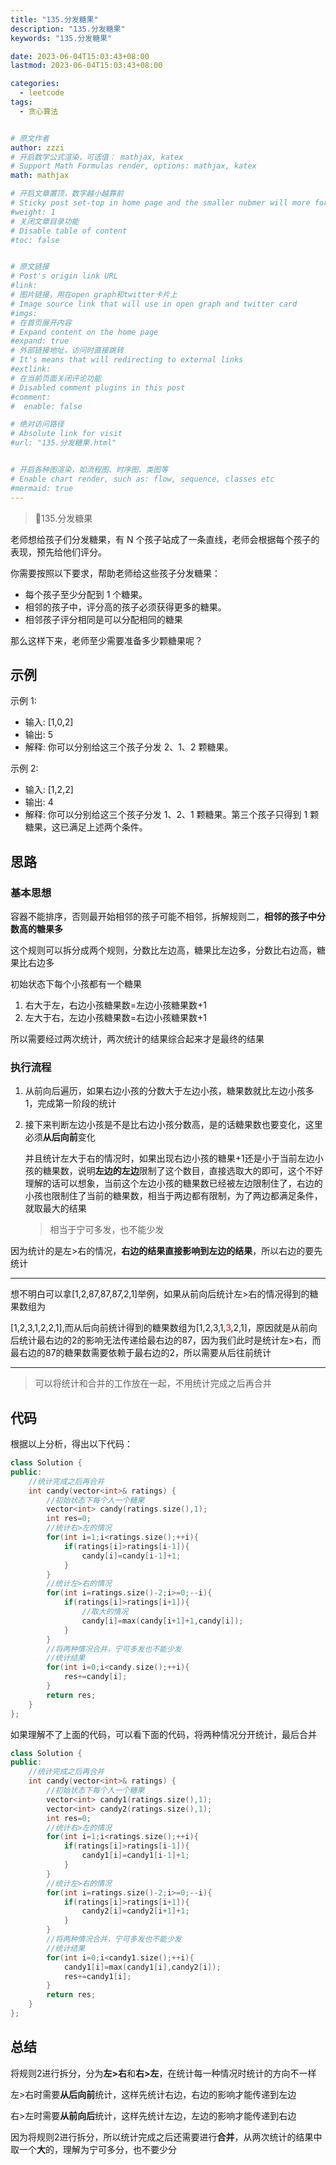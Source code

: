 ```yaml
---
title: "135.分发糖果"
description: "135.分发糖果"
keywords: "135.分发糖果"

date: 2023-06-04T15:03:43+08:00
lastmod: 2023-06-04T15:03:43+08:00

categories:
  - leetcode
tags:
  - 贪心算法


# 原文作者
author: zzzi
# 开启数学公式渲染，可选值： mathjax, katex
# Support Math Formulas render, options: mathjax, katex
math: mathjax

# 开启文章置顶，数字越小越靠前
# Sticky post set-top in home page and the smaller nubmer will more forward.
#weight: 1
# 关闭文章目录功能
# Disable table of content
#toc: false


# 原文链接
# Post's origin link URL
#link:
# 图片链接，用在open graph和twitter卡片上
# Image source link that will use in open graph and twitter card
#imgs:
# 在首页展开内容
# Expand content on the home page
#expand: true
# 外部链接地址，访问时直接跳转
# It's means that will redirecting to external links
#extlink:
# 在当前页面关闭评论功能
# Disabled comment plugins in this post
#comment:
#  enable: false

# 绝对访问路径
# Absolute link for visit
#url: "135.分发糖果.html"


# 开启各种图渲染，如流程图、时序图、类图等
# Enable chart render, such as: flow, sequence, classes etc
#mermaid: true
---
```


>:candy:135.分发糖果

老师想给孩子们分发糖果，有 N 个孩子站成了一条直线，老师会根据每个孩子的表现，预先给他们评分。

你需要按照以下要求，帮助老师给这些孩子分发糖果：

- 每个孩子至少分配到 1 个糖果。
- 相邻的孩子中，评分高的孩子必须获得更多的糖果。
- 相邻孩子评分相同是可以分配相同的糖果

那么这样下来，老师至少需要准备多少颗糖果呢？

<!--more-->

## 示例

示例 1:

- 输入: [1,0,2]
- 输出: 5
- 解释: 你可以分别给这三个孩子分发 2、1、2 颗糖果。

示例 2:

- 输入: [1,2,2]
- 输出: 4
- 解释: 你可以分别给这三个孩子分发 1、2、1 颗糖果。第三个孩子只得到 1 颗糖果，这已满足上述两个条件。

## 思路

### 基本思想

容器不能排序，否则最开始相邻的孩子可能不相邻，拆解规则二，**相邻的孩子中分数高的糖果多**

这个规则可以拆分成两个规则，分数比左边高，糖果比左边多，分数比右边高，糖果比右边多

初始状态下每个小孩都有一个糖果

1. 右大于左，右边小孩糖果数=左边小孩糖果数+1
2. 左大于右，左边小孩糖果数=右边小孩糖果数+1

所以需要经过两次统计，两次统计的结果综合起来才是最终的结果

### 执行流程

1. 从前向后遍历，如果右边小孩的分数大于左边小孩，糖果数就比左边小孩多1，完成第一阶段的统计

2. 接下来判断左边小孩是不是比右边小孩分数高，是的话糖果数也要变化，这里必须**从后向前**变化

   并且统计左大于右的情况时，如果出现右边小孩的糖果+1还是小于当前左边小孩的糖果数，说明**左边的左边**限制了这个数目，直接选取大的即可，这个不好理解的话可以想象，当前这个左边小孩的糖果数已经被左边限制住了，右边的小孩也限制住了当前的糖果数，相当于两边都有限制，为了两边都满足条件，就取最大的结果
   
   > 相当于宁可多发，也不能少发

因为统计的是左>右的情况，**右边的结果直接影响到左边的结果**，所以右边的要先统计

---

想不明白可以拿[1,2,87,87,87,2,1]举例，如果从前向后统计左>右的情况得到的糖果数组为

[1,2,3,1,2,2,1],而从后向前统计得到的糖果数组为[1,2,3,1,<font color=red>3</font>,2,1]，原因就是从前向后统计最右边的2的影响无法传递给最右边的87，因为我们此时是统计左>右，而最右边的87的糖果数需要依赖于最右边的2，所以需要从后往前统计

---

> 可以将统计和合并的工作放在一起，不用统计完成之后再合并

## 代码

根据以上分析，得出以下代码：

~~~C++
class Solution {
public:
    //统计完成之后再合并
    int candy(vector<int>& ratings) {
        //初始状态下每个人一个糖果
        vector<int> candy(ratings.size(),1);
        int res=0;
        //统计右>左的情况
        for(int i=1;i<ratings.size();++i){
            if(ratings[i]>ratings[i-1]){
                candy[i]=candy[i-1]+1;
            }
        }
        //统计左>右的情况
        for(int i=ratings.size()-2;i>=0;--i){
            if(ratings[i]>ratings[i+1]){
                //取大的情况
                candy[i]=max(candy[i+1]+1,candy[i]);
            }
        }
        //将两种情况合并，宁可多发也不能少发
        //统计结果
        for(int i=0;i<candy.size();++i){
            res+=candy[i];
        }
        return res;
    }
};
~~~

如果理解不了上面的代码，可以看下面的代码，将两种情况分开统计，最后合并

~~~C++
class Solution {
public:
    //统计完成之后再合并
    int candy(vector<int>& ratings) {
        //初始状态下每个人一个糖果
        vector<int> candy1(ratings.size(),1);
        vector<int> candy2(ratings.size(),1);
        int res=0;
        //统计右>左的情况
        for(int i=1;i<ratings.size();++i){
            if(ratings[i]>ratings[i-1]){
                candy1[i]=candy1[i-1]+1;
            }
        }
        //统计左>右的情况
        for(int i=ratings.size()-2;i>=0;--i){
            if(ratings[i]>ratings[i+1]){
                candy2[i]=candy2[i+1]+1;
            }
        }
        //将两种情况合并，宁可多发也不能少发
        //统计结果
        for(int i=0;i<candy1.size();++i){
            candy1[i]=max(candy1[i],candy2[i]);
            res+=candy1[i];
        }
        return res;
    }
};
~~~

## 总结

将规则2进行拆分，分为**左>右**和**右>左**，在统计每一种情况时统计的方向不一样

左>右时需要**从后向前**统计，这样先统计右边，右边的影响才能传递到左边

右>左时需要**从前向后**统计，这样先统计左边，左边的影响才能传递到右边

因为将规则2进行拆分，所以统计完成之后还需要进行**合并**，从两次统计的结果中取一个**大**的，理解为宁可多分，也不要少分
